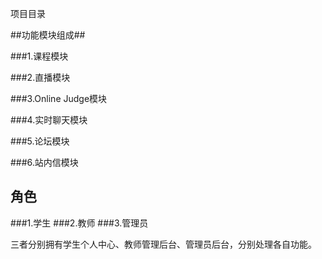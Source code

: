 项目目录

##功能模块组成##

###1.课程模块

###2.直播模块

###3.Online Judge模块

###4.实时聊天模块

###5.论坛模块

###6.站内信模块

## 角色
###1.学生
###2.教师
###3.管理员

三者分别拥有学生个人中心、教师管理后台、管理员后台，分别处理各自功能。 